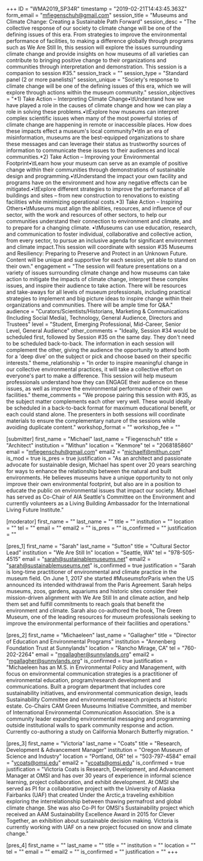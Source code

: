 +++
ID = "WMA2019_SP34R"
timestamp = "2019-02-21T14:43:45.363Z"
form_email = "mfiegenschuh@gmail.com"
session_title = "Museums and Climate Change: Creating a Sustainable Path Forward"
session_desc = "The collective response of our society to climate change will be one of the defining issues of this era. From strategies to improve the environmental performance of facilities, to making a difference globally through programs such as We Are Still In, this session will explore the issues surrounding climate change and provide insights on how museums of all varieties can contribute to bringing positive change to their organizations and communities through interpretation and demonstration. This session is a companion to session #35."
session_track = ""
session_type = "Standard panel (2 or more panelists)"
session_unique = "Society's response to climate change will be one of the defining issues of this era, which we will explore through actions within the museum community."
session_objectives = "*1) Take Action – Interpreting Climate Change•\tUnderstand how we have played a role in the causes of climate change and how we can play a role in solving these problems.•\tExplore how museums can interpret complex scientific issues when many of the most powerful stories of climate change are happening in remote or inaccessible places. How does these impacts effect a museum's local community?•\tIn an era of misinformation, museums are the best-equipped organizations to share these messages and can leverage their status as trustworthy sources of information to communicate these issues to their audiences and local communities.*2) Take Action – Improving your Environmental Footprint•\tLearn how your museum can serve as an example of positive change within their communities through demonstrations of sustainable design and programming.•\tUnderstand the impact your own facility and programs have on the environment and how any negative effects can be mitigated.•\tExplore different strategies to improve the performance of all buildings and sites – from new construction to renovations to existing facilities while minimizing operational costs.*3) Take Action – Inspiring Others•\tMuseums must align the abilities, resources, and influence of our sector, with the work and resources of other sectors, to help our communities understand their connection to environment and climate, and to prepare for a changing climate. •\tMuseums can use education, research, and communication to foster individual, collaborative and collective action, from every sector, to pursue an inclusive agenda for significant environment and climate impact.This session will coordinate with session #35 Museums and Resiliency: Preparing to Preserve and Protect in an Unknown Future. Content will be unique and supportive for each session, yet able to stand on their own."
engagement = "The session will feature presentations on a variety of issues surrounding climate change and how museums can take action to mitigate the impacts of climate change, interpret these complex issues, and inspire their audience to take action. There will be resources and take-aways for all levels of museum professionals, including practical strategies to implement and big picture ideas to inspire change within their organizations and communities. There will be ample time for Q&A."
audience = "Curators/Scientists/Historians, Marketing & Communications (Including Social Media), Technology, General Audience, Directors and Trustees"
level = "Student, Emerging Professional, Mid-Career, Senior Level, General Audience"
other_comments = "Ideally, Session #34 would be scheduled first, followed by Session #35 on the same day. They don't need to be scheduled back-to-back. The information in each session will complement the other, giving the audience the opportunity to attend both for a 'deep dive' on the subject or pick and choose based on their specific interests."
theme_relationship = "In order to inspire meaningful change in our collective environmental practices, it will take a collective effort on everyone's part to make a difference. This session will help museum professionals understand how they can ENGAGE their audience on these issues, as well as improve the environmental performance of their own facilities."
theme_comments = "We propose pairing this session with #35, as the subject matter complements each other very well. These would ideally be scheduled in a back-to-back format for maximum educational benefit, or each could stand alone. The presenters in both sessions will coordinate materials to ensure the complementary nature of the sessions while avoiding duplicate content."
workshop_format = ""
workshop_fee = ""

[submitter]
first_name = "Michael"
last_name = "Fiegenschuh"
title = "Architect"
institution = "Mithun"
location = "Kenmore"
tel = "2068185860"
email = "mfiegenschuh@gmail.com"
email2 = "michaelf@mithun.com"
is_mod = true
is_pres = true
justification = "As an architect and passionate advocate for sustainable design, Michael has spent over 20 years searching for ways to enhance the relationship between the natural and built environments. He believes museums have a unique opportunity to not only improve their own environmental footprint, but also are in a position to educate the public on environmental issues that impact our society. Michael has served as Co-Chair of AIA Seattle's Committee on the Environment and currently volunteers as a Living Building Ambassador for the International Living Future Institute."

[moderator]
first_name = ""
last_name = ""
title = ""
institution = ""
location = ""
tel = ""
email = ""
email2 = ""
is_pres = ""
is_confirmed = ""
justification = ""

[pres_1]
first_name = "Sarah"
last_name = "Sutton"
title = "Cultural Sector Lead"
institution = "We Are Still In"
location = "Seattle, WA"
tel = "978-505-4515"
email = "sarah@sustainablemuseums.net"
email2 = "sarah@sustainablemuseums.net"
is_confirmed = true
justification = "Sarah is long-time practitioner of environmental and climate practice in the museum field. On June 1, 2017 she started #MuseumsforParis when the US announced its intended withdrawal from the Paris Agreement. Sarah helps museums, zoos, gardens, aquariums and historic sites consider their mission-driven alignment with We Are Still In and climate action, and help them set and fulfill commitments to reach goals that benefit the environment and climate. Sarah also co-authored the book, The Green Museum, one of the leading resources for museum professionals seeking to improve the environmental performance of their facilities and operations."

[pres_2]
first_name = "Michaeleen"
last_name = "Gallagher"
title = "Director of Education and Environmental Programs"
institution = "Annenberg Foundation Trust at Sunnylands"
location = "Rancho Mirage, CA"
tel = "760-202-2264"
email = "mgallagher@sunnylands.org"
email2 = "mgallagher@sunnylands.org"
is_confirmed = true
justification = "Michaeleen has an M.S. in Environmental Policy and Management, with focus on environmental communication strategies is a practitioner of environmental education, program/research development and communications. Built a program department that includes core sustainability initiatives, and environmental communication design, leads Sustainability Committee and environmental research projects at historic estate. Co-Chairs CAM Green Museums Initiative Committee, and member of International Environmental Communication Association. She is a community leader expanding environmental messaging and programming outside institutional walls to spark community response and action. Currently co-authoring a study on California Monarch Butterfly migration. "

[pres_3]
first_name = "Victoria"
last_name = "Coats"
title = "Research, Development & Advancement Manager"
institution = "Oregon Museum of Science and Industry"
location = "Portland, OR"
tel = "503-797-4584"
email = "vcoats@omsi.edu"
email2 = "vcoats@omsi.edu"
is_confirmed = true
justification = "Victoria Coats is Research, Development, and Advancement Manager at OMSI and has over 30 years of experience in informal science learning, project collaboration, and exhibit development. At OMSI she served as PI for a collaborative project with the University of Alaska Fairbanks (UAF) that created Under the Arctic,a traveling exhibition exploring the interrelationship between thawing permafrost and global climate change. She was also Co-PI for OMSI's Sustainability project which received an AAM Sustainability Excellence Award in 2015 for Clever Together, an exhibition about sustainable decision making. Victoria is currently working with UAF on a new project focused on snow and climate change."

[pres_4]
first_name = ""
last_name = ""
title = ""
institution = ""
location = ""
tel = ""
email = ""
email2 = ""
is_confirmed = ""
justification = ""
+++
